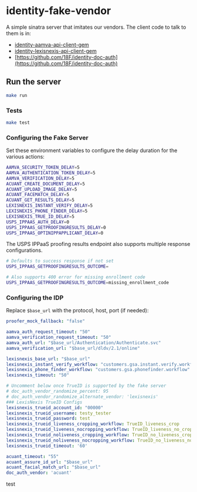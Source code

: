 # identity-fake-vendor

A simple sinatra server that imitates our vendors. The client code to talk to them is in:

- [identity-aamva-api-client-gem](https://github.com/18F/identity-aamva-api-client-gem)
- [identity-lexisnexis-api-client-gem](http://github.com/18f/identity-lexisnexis-api-client-gem/)
- [https://github.com/18F/identity-doc-auth](https://github.com/18F/identity-doc-auth)

## Run the server

```bash
make run
```

### Tests

```bash
make test
```

### Configuring the Fake Server

Set these environment variables to configure the delay duration for the various actions:

```bash
AAMVA_SECURITY_TOKEN_DELAY=5
AAMVA_AUTHENTICATION_TOKEN_DELAY=5
AAMVA_VERIFICATION_DELAY=5
ACUANT_CREATE_DOCUMENT_DELAY=5
ACUANT_UPLOAD_IMAGE_DELAY=5
ACUANT_FACEMATCH_DELAY=5
ACUANT_GET_RESULTS_DELAY=5
LEXISNEXIS_INSTANT_VERIFY_DELAY=5
LEXISNEXIS_PHONE_FINDER_DELAY=5
LEXISNEXIS_TRUE_ID_DELAY=5
USPS_IPPAAS_AUTH_DELAY=0
USPS_IPPAAS_GETPROOFINGRESULTS_DELAY=0
USPS_IPPAAS_OPTINIPPAPPLICANT_DELAY=0
```

The USPS IPPaaS proofing results endpoint also supports multiple response configurations.

```bash
# Defaults to success response if not set
USPS_IPPAAS_GETPROOFINGRESULTS_OUTCOME=

# Also supports 400 error for missing enrollment code
USPS_IPPAAS_GETPROOFINGRESULTS_OUTCOME=missing_enrollment_code
```

### Configuring the IDP

Replace `$base_url` with the protocol, host, port (if needed):

```yaml
proofer_mock_fallback: "false"

aamva_auth_request_timeout: "50"
aamva_verification_request_timeout: "50"
aamva_auth_url: "$base_url/Authentication/Authenticate.svc"
aamva_verification_url: "$base_url/dldv/2.1/online"

lexisnexis_base_url: "$base_url"
lexisnexis_instant_verify_workflow: "customers.gsa.instant.verify.workflow"
lexisnexis_phone_finder_workflow: "customers.gsa.phonefinder.workflow"
lexisnexis_timeout: "50"

# Uncomment below once TrueID is supported by the fake server
# doc_auth_vendor_randomize_percent: 95
# doc_auth_vendor_randomize_alternate_vendor: 'lexisnexis'
### LexisNexis TrueID Configs
lexisnexis_trueid_account_id: "00000"
lexisnexis_trueid_username: testy_tester
lexisnexis_trueid_password: test
lexisnexis_trueid_liveness_cropping_workflow: TrueID_liveness_crop
lexisnexis_trueid_liveness_nocropping_workflow: TrueID_liveness_no_crop
lexisnexis_trueid_noliveness_cropping_workflow: TrueID_no_liveness_crop
lexisnexis_trueid_noliveness_nocropping_workflow: TrueID_no_liveness_no_crop
lexisnexis_trueid_timeout: '60'

acuant_timeout: "55"
acuant_assure_id_url: "$base_url"
acuant_facial_match_url: "$base_url"
doc_auth_vendor: 'acuant'
```
test
